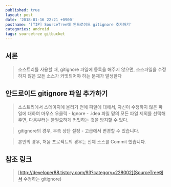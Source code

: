 ```yaml
---
published: true
layout: post
date: '2018-01-16 22:21 +0900'
postname: '[TIP] SourceTree에 안드로이드 gitignore 추가하기'
categories: android
tags: sourcetree gitbucket
---
```

## 서론

> 소스트리를 사용할 때, gitignore 파일에 등록을 해주지 않으면, 소스파일을 수정하지 않은 모든 소스가 커밋되어야 하는 문제가 발생한다

## 안드로이드 gitignore 파일 추가하기 

> 소스트리에서 스테이지에 올리기 전에 파일에 대해서, 자신이 수정하지 않은 파일에 대하여 마우스 우클릭 - Ignore - .idea 파일 밑의 모든 파일 제외를 선택해주면, 다음부터는 불필요하게 커밋하는 것을 방지할 수 있다.

> gitignore의 경우, 우측 상단 설정 - 고급에서 변경할 수 있습니다.

> 본인의 경우, 처음 프로젝트의 경우는 전체 소스를 Commit 했습니다.

## 참조 링크

> [http://developer88.tistory.com/93?category=228002](SourceTree에서 수정하는 gitignore)
